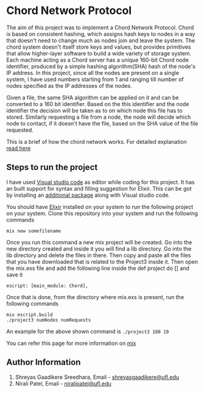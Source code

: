 # Chord Network Protocol

The aim of this project was to implement a Chord Network Protocol. Chord is based on consistent hashing, which assigns hash keys to nodes in a way that doesn't need to change much as nodes join and leave the system. The chord system doesn't itself store keys and values, but provides primitives that allow higher-layer software to build a wide variety of storage system. Each machine acting as a Chord server has a unique 160-bit Chord node identifier, produced by a simple hashing algorithm(SHA) hash of the node's IP address. In this project, since all the nodes are present on a single system, I have used numbers starting from 1 and ranging till number of nodes specified as the IP addresses of the nodes.

Given a file, the same SHA algorithm can be applied on it and can be converted to a 160 bit identifier. Based on the this identifier and the node identifier the decision will be taken as to on which node this file has to stored. Similarly requesting a file from a node, the node will decide which node to contact, if it doesn't have the file, based on the SHA value of the file requested.

This is a brief of how the chord network works. For detailed explanation [read here](https://en.wikipedia.org/wiki/Chord_(peer-to-peer)) 

## Steps to run the project

I have used [Visual studio code](https://code.visualstudio.com/download) as editor while coding for this project. It has an built support for syntax and filling suggestion for Elixir. This can be got by installing an [additional package](https://marketplace.visualstudio.com/items?itemName=mjmcloug.vscode-elixir) along with Visual studio code.

You should have [Elixir](https://elixir-lang.org/install.html) installed on your system to run the following project on your system. Clone this repository into your system and run the following commands

`mix new somefilename`

Once you run this command a new mix project will be created. Go into the new directory created and inside it you will find a lib directory. Go into the lib directory and delete the files in there. Then copy and paste all the files that you have downloaded that is related to the Project3 inside it. Then open the mix.exs file and add the following line inside the def project do [] and save it

`escript: [main_module: Chord],`

Once that is done, from the directory where mix.exs is present, run the following commands

```
mix escript.build
./project3 numNodes numRequests
```
An example for the above shown command is `./project3 100 10`

You can refer this page for more information on [mix](https://elixir-lang.org/getting-started/mix-otp/introduction-to-mix.html)

## Author Information
1. Shreyas Gaadikere Sreedhara, Email - shreyasgaadikere@ufl.edu
2. Nirali Patel, Email - niralipatel@ufl.edu
